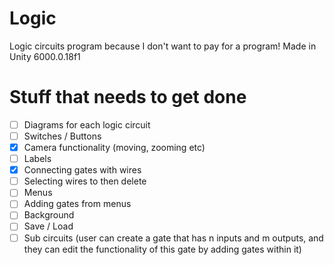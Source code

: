 # Logic
Logic circuits program because I don't want to pay for a program!
Made in Unity 6000.0.18f1

# Stuff that needs to get done

- [ ] Diagrams for each logic circuit
- [ ] Switches / Buttons
- [x] Camera functionality (moving, zooming etc)
- [ ] Labels
- [x] Connecting gates with wires
- [ ] Selecting wires to then delete
- [ ] Menus
- [ ] Adding gates from menus
- [ ] Background
- [ ] Save / Load
- [ ] Sub circuits (user can create a gate that has n inputs and m outputs, and they can edit the functionality of this gate by adding gates within it)
